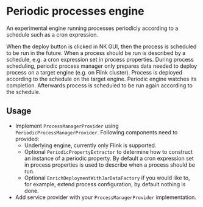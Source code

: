 # Periodic processes engine

An experimental engine running processes periodicly according to a schedule such as a cron expression.

When the deploy button is clicked in NK GUI, then the process is scheduled to be run in the future. When a process
should be run is described by a schedule, e.g. a cron expression set in process properties. During process scheduling,
periodic process manager only prepares data needed to deploy process on a target engine (e.g. on Flink cluster).
Process is deployed according to the schedule on the target engine. Periodic engine watches its completion. Afterwards
process is scheduled to be run again according to the schedule.

## Usage

- Implement `ProcessManagerProvider` using `PeriodicProcessManagerProvider`. Following components need to provided:
  - Underlying engine, currently only Flink is supported.
  - Optional `PeriodicPropertyExtractor` to determine how to construct an instance of a periodic property. By default
    a cron expression set in process properties is used to describe when a process should be run.
  - Optional `EnrichDeploymentWithJarDataFactory` if you would like to, for example, extend process configuration,
    by default nothing is done.
- Add service provider with your `ProcessManagerProvider` implementation.
